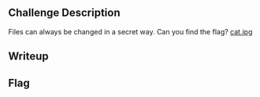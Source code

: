 ## Challenge Description
Files can always be changed in a secret way. Can you find the flag? 
[cat.jpg](cat.jpg)

## Writeup


## Flag
